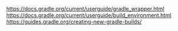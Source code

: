 https://docs.gradle.org/current/userguide/gradle_wrapper.html
https://docs.gradle.org/current/userguide/build_environment.html
https://guides.gradle.org/creating-new-gradle-builds/

